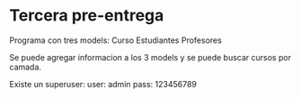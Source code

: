 # Tercera pre-entrega

Programa con tres models:
Curso
Estudiantes
Profesores

Se puede agregar informacion a los 3 models y se puede buscar cursos por camada.

Existe un superuser:
user: admin
pass: 123456789
